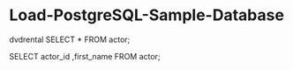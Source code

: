 # Load-PostgreSQL-Sample-Database
dvdrental
SELECT * FROM actor;

SELECT actor_id ,first_name FROM actor;

